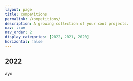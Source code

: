 ```yaml
---
layout: page
title: competitions
permalink: /competitions/
description: A growing collection of your cool projects.
nav: true
nav_order: 2
display_categories: [2022, 2021, 2020]
horizontal: false
---
```


<!-- pages/projects.md -->
<div class="projects">
  <h2 class="category">2022</h2>
  <div class="container">
    <div class="row row-cols-2">
      ayo
    </div>
  </div>
  <div class="grid">
  </div>
  <div class="container">
    <div class="row row-cols-2">
    </div>
  </div>
  <div class="grid">
  </div>
</div>
